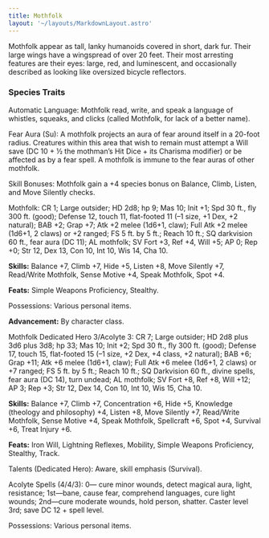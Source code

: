 ```yaml
---
title: Mothfolk
layout: '~/layouts/MarkdownLayout.astro'
---
```

Mothfolk appear as tall, lanky humanoids covered in short, dark fur. Their
large wings have a wingspread of over 20 feet. Their most arresting features
are their eyes: large, red, and luminescent, and occasionally described as
looking like oversized bicycle reflectors.

###  Species Traits

Automatic Language: Mothfolk read, write, and speak a language of whistles,
squeaks, and clicks (called Mothfolk, for lack of a better name).

Fear Aura (Su): A mothfolk projects an aura of fear around itself in a 20-foot
radius. Creatures within this area that wish to remain must attempt a Will
save (DC 10 + ½ the mothman’s Hit Dice + its Charisma modifier) or be affected
as by a fear spell. A mothfolk is immune to the fear auras of other mothfolk.

Skill Bonuses: Mothfolk gain a +4 species bonus on Balance, Climb, Listen, and
Move Silently checks.

Mothfolk: CR 1; Large outsider; HD 2d8; hp 9; Mas 10; Init +1; Spd 30 ft., fly
300 ft. (good); Defense 12, touch 11, flat-footed 11 (–1 size, +1 Dex, +2
natural); BAB +2; Grap +7; Atk +2 melee (1d6+1, claw); Full Atk +2 melee
(1d6+1, 2 claws) or +2 ranged; FS 5 ft. by 5 ft.; Reach 10 ft.; SQ darkvision
60 ft., fear aura (DC 11); AL mothfolk; SV Fort +3, Ref +4, Will +5; AP 0; Rep
+0; Str 12, Dex 13, Con 10, Int 10, Wis 14, Cha 10.

**Skills:** Balance +7, Climb +7, Hide +5, Listen +8, Move Silently +7,
Read/Write Mothfolk, Sense Motive +4, Speak Mothfolk, Spot +4.

**Feats:** Simple Weapons Proficiency, Stealthy.

Possessions: Various personal items.

**Advancement:** By character class.

Mothfolk Dedicated Hero 3/Acolyte 3: CR 7; Large outsider; HD 2d8 plus 3d6
plus 3d8; hp 33; Mas 10; Init +2; Spd 30 ft., fly 300 ft. (good); Defense 17,
touch 15, flat-footed 15 (–1 size, +2 Dex, +4 class, +2 natural); BAB +6; Grap
+11; Atk +6 melee (1d6+1, claw); Full Atk +6 melee (1d6+1, 2 claws) or +7
ranged; FS 5 ft. by 5 ft.; Reach 10 ft.; SQ Darkvision 60 ft., divine spells,
fear aura (DC 14), turn undead; AL mothfolk; SV Fort +8, Ref +8, Will +12; AP
3; Rep +3; Str 12, Dex 14, Con 10, Int 10, Wis 15, Cha 10.

**Skills:** Balance +7, Climb +7, Concentration +6, Hide +5, Knowledge
(theology and philosophy) +4, Listen +8, Move Silently +7, Read/Write
Mothfolk, Sense Motive +4, Speak Mothfolk, Spellcraft +6, Spot +4, Survival
+6, Treat Injury +6.

**Feats:** Iron Will, Lightning Reflexes, Mobility, Simple Weapons
Proficiency, Stealthy, Track.

Talents (Dedicated Hero): Aware, skill emphasis (Survival).

Acolyte Spells (4/4/3): 0— cure minor wounds, detect magical aura, light,
resistance; 1st—bane, cause fear, comprehend languages, cure light wounds;
2nd—cure moderate wounds, hold person, shatter. Caster level 3rd; save DC 12 +
spell level.

Possessions: Various personal items.

